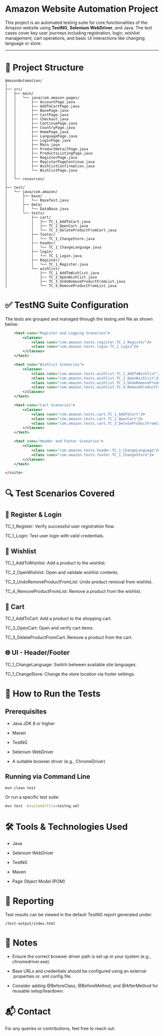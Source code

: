 # Amazon Website Automation Project

This project is an automated testing suite for core functionalities of the Amazon website using **TestNG**, **Selenium WebDriver**, and Java. The test cases cover key user journeys including registration, login, wishlist management, cart operations, and basic UI interactions like changing language or store.

---

# 📁 Project Structure

```plaintext
AmazonAutomation/
│
├── src/
│   ├── main/
│   │   └── java/com.amazon.pages/
│   │       ├── AccountPage.java
│   │       ├── AddToCartPage.java
│   │       ├── BasePage.java
│   │       ├── CartPage.java
│   │       ├── Checkout.java
│   │       ├── ContinuePage.java
│   │       ├── CountryPage.java
│   │       ├── HomePage.java
│   │       ├── LanguagePage.java
│   │       ├── LoginPage.java
│   │       ├── Main.java
│   │       ├── ProductDetailPage.java
│   │       ├── ProductsListingPage.java
│   │       ├── RegisterPage.java
│   │       ├── RegisterPageContinue.java
│   │       ├── WishlistConfirmation.java
│   │       └── WishlistPage.java
│   │
│   └── resources/
│
├── test/
│   └── java/com.amazon/
│       ├── base/
│       │   └── BaseTest.java
│       ├── data/
│       │   └── DataBase.java
│       └── tests/
│           ├── cart/
│           │   ├── TC_1_AddToCart.java
│           │   ├── TC_2_OpenCart.java
│           │   └── TC_3_DeleteProductFromCart.java
│           ├── footer/
│           │   └── TC_1_ChangeStore.java
│           ├── header/
│           │   └── TC_1_ChangeLanguage.java
│           ├── login/
│           │   └── TC_1_Login.java
│           ├── Register/
│           │   └── TC_1_Register.java
│           └── wishlist/
│               ├── TC_1_AddToWishlist.java
│               ├── TC_2_OpenWishlist.java
│               ├── TC_3_UndoRemoveProductFromList.java
│               └── TC_4_RemoveProductFromList.java
```
# ✅ TestNG Suite Configuration
The tests are grouped and managed through the testng.xml file as shown below:

<!DOCTYPE suite SYSTEM "https://testng.org/testng-1.0.dtd">
<suite name="Amazon Test Suite" parallel="none">

```xml
    <test name="Register and Logging Scenarios">
        <classes>
            <class name="com.amazon.tests.register.TC_1_Register"/>
            <class name="com.amazon.tests.login.TC_1_Login"/>
        </classes>
    </test>

    <test name="Wishlist Scenarios">
        <classes>
            <class name="com.amazon.tests.wishlist.TC_1_AddToWishlist"/>
            <class name="com.amazon.tests.wishlist.TC_2_OpenWishlist"/>
            <class name="com.amazon.tests.wishlist.TC_3_UndoRemoveProductFromList"/>
            <class name="com.amazon.tests.wishlist.TC_4_RemoveProductFromList"/>
        </classes>
    </test>

    <test name="Cart Scenarios">
        <classes>
            <class name="com.amazon.tests.cart.TC_1_AddToCart"/>
            <class name="com.amazon.tests.cart.TC_2_OpenCart"/>
            <class name="com.amazon.tests.cart.TC_3_DeleteProductFromCart"/>
        </classes>
    </test>

    <test name="Header and Footer Scenarios">
        <classes>
            <class name="com.amazon.tests.header.TC_1_ChangeLanguage"/>
            <class name="com.amazon.tests.footer.TC_1_ChangeStore"/>
        </classes>
    </test>

</suite>
```
# 🔍 Test Scenarios Covered
## 🧾 Register & Login
TC_1_Register: Verify successful user registration flow.

TC_1_Login: Test user login with valid credentials.

## 💖 Wishlist
TC_1_AddToWishlist: Add a product to the wishlist.

TC_2_OpenWishlist: Open and validate wishlist contents.

TC_3_UndoRemoveProductFromList: Undo product removal from wishlist.

TC_4_RemoveProductFromList: Remove a product from the wishlist.

## 🛒 Cart
TC_1_AddToCart: Add a product to the shopping cart.

TC_2_OpenCart: Open and verify cart items.

TC_3_DeleteProductFromCart: Remove a product from the cart.

## 🌐 UI - Header/Footer
TC_1_ChangeLanguage: Switch between available site languages.

TC_1_ChangeStore: Change the store location via footer settings.

# 🚀 How to Run the Tests
## Prerequisites
- Java JDK 8 or higher

- Maven

- TestNG

- Selenium WebDriver

- A suitable browser driver (e.g., ChromeDriver)

## Running via Command Line
```bash
mvn clean test
```
Or run a specific test suite:
```bash
mvn test -DsuiteXmlFile=testng.xml
```
# 🛠 Tools & Technologies Used
- Java

- Selenium WebDriver

- TestNG

- Maven

- Page Object Model (POM)

# 📄 Reporting
Test results can be viewed in the default TestNG report generated under:
```plaintext
/test-output/index.html
```

# 📌 Notes
- Ensure the correct browser driver path is set up in your system (e.g., chromedriver.exe).

- Base URLs and credentials should be configured using an external .properties or .xml config file.

- Consider adding @BeforeClass, @BeforeMethod, and @AfterMethod for reusable setup/teardown.

# 📬 Contact
For any queries or contributions, feel free to reach out.



